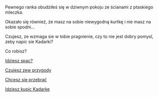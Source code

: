 Pewnego ranka obudziłeś się w dziwnym pokoju ze ścianami z ptaskiego mleczka.

Okazało się również, że masz na sobie niewygodną kurtkę i nie masz na sobie spodni...

Czujesz, ze wzmaga sie w tobie pragnienie, czy to nie jest dobry pomysl, zeby napic sie Kadarki?

Co robisz? 

[Idziesz spac?](spanie/spaniee.md)

[Czujesz zew przygody](przygoda/przygoda.md)

[Chcesz się przebrać](ubranie/ubranie.md)

[Idziesz kupic Kadarke](kadarka/kadarka.md)

